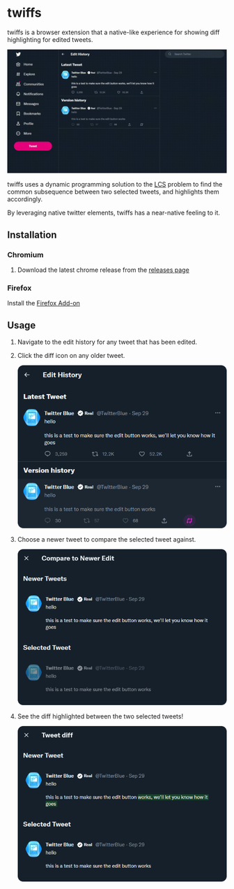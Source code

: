 # twiffs

twiffs is a browser extension that a native-like experience for showing diff highlighting for edited tweets.

![twiffs demo gif](./demo.gif)

twiffs uses a dynamic programming solution to the [LCS](https://en.wikipedia.org/wiki/longest_common_subsequence_problem) problem to find the common subsequence between two selected tweets, and highlights them accordingly.

By leveraging native twitter elements, twiffs has a near-native feeling to it.

## Installation

### Chromium

1. Download the latest chrome release from the [releases page](https://github.com/maxmmyron/twitterdiffs/releases/tag/1.0)

### Firefox

Install the [Firefox Add-on](https://addons.mozilla.org/en-US/firefox/addon/twiffs/)

## Usage

1. Navigate to the edit history for any tweet that has been edited.

2. Click the diff icon on any older tweet.

   ![A custom diff icon highlighted on a tweet card.](./sample.png)

3. Choose a newer tweet to compare the selected tweet against.

   ![A modal showing a number of tweets against which the selected tweet can be compared.](./sample_input.png)

4. See the diff highlighted between the two selected tweets!

   ![A modal showing a highlighted difference between two tweets.](./sample_output.png)

